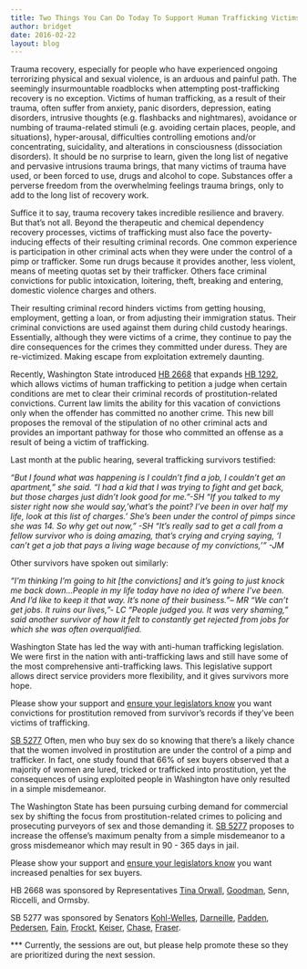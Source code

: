```yaml
---
title: Two Things You Can Do Today To Support Human Trafficking Victims&#x3a; HB 2668 &amp; SB 5277
author: bridget
date: 2016-02-22
layout: blog
---
```


Trauma recovery, especially for people who have experienced ongoing terrorizing physical and sexual violence, is an arduous and painful path.  The seemingly insurmountable roadblocks when attempting post-trafficking recovery is no exception.  Victims of human trafficking, as a result of their trauma, often suffer from anxiety, panic disorders, depression, eating disorders, intrusive thoughts (e.g. flashbacks and nightmares), avoidance or numbing of trauma-related stimuli (e.g. avoiding certain places, people, and situations), hyper-arousal, difficulties controlling emotions and/or concentrating, suicidality, and alterations in consciousness (dissociation disorders).  It should be no surprise to learn, given the long list of negative and pervasive intrusions trauma brings, that many victims of trauma have used, or been forced to use, drugs and alcohol to cope.  Substances offer a perverse freedom from the overwhelming feelings trauma brings, only to add to the long list of recovery work.

Suffice it to say, trauma recovery takes incredible resilience and bravery. But that’s not all.  Beyond the therapeutic and chemical dependency recovery processes, victims of trafficking must also face the poverty-inducing effects of their resulting criminal records.  One common experience is participation in other criminal acts when they were under the control of a pimp or trafficker.  Some run drugs because it provides another, less violent, means of meeting quotas set by their trafficker.  Others face criminal convictions for public intoxication, loitering, theft, breaking and entering, domestic violence charges and others.

Their resulting criminal record hinders victims from getting housing, employment, getting a loan, or from adjusting their immigration status.  Their criminal convictions are used against them during child custody hearings.  Essentially, although they were victims of a crime, they continue to pay the dire consequences for the crimes they committed under duress.  They are re-victimized.  Making escape from exploitation extremely daunting.

Recently, Washington State introduced [HB 2668](http://lawfilesext.leg.wa.gov/biennium/2015-16/Pdf/Bill%20Reports/House/2668%20HBR%20PS%2016.pdf) that expands [HB 1292](http://apps.leg.wa.gov/billinfo/summary.aspx?year=2013&bill=1292), which allows victims of human trafficking to petition a judge when certain conditions are met to clear their criminal records of prostitution-related convictions. Current law limits the ability for this vacation of convictions only when the offender has committed no another crime. This new bill proposes the removal of the stipulation of no other criminal acts and provides an important pathway for those who committed an offense as a result of being a victim of trafficking.

Last month at the public hearing, several trafficking survivors testified:

*“But I found what was happening is I couldn’t find a job, I couldn’t get an apartment,” she said. “I had a kid that I was trying to fight and get back, but those charges just didn’t look good for me.”-SH*
*“If you talked to my sister right now she would say,’what’s the point? I’ve been in over half my life, look at this list of charges.’ She’s been under the control of pimps since she was 14. So why get out now,” -SH*
*“It’s really sad to get a call from a fellow survivor who is doing amazing, that’s crying and crying saying, ‘I can’t get a job that pays a living wage because of my convictions,’” -JM*

Other survivors have spoken out similarly:

*“I’m thinking I’m going to hit [the convictions] and it’s going to just knock me back down…People in my life today have no idea of where I’ve been. And I’d like to keep it that way. It’s none of their business.”– MR*
*“We can’t get jobs. It ruins our lives,”- LC*
*“People judged you. It was very shaming,” said another survivor of how it felt to constantly get rejected from jobs for which she was often overqualified.*

Washington State has led the way with anti-human trafficking legislation.  We were first in the nation with anti-trafficking laws and still have some of the most comprehensive anti-trafficking laws. This legislative support allows direct service providers more flexibility, and it gives survivors more hope.

Please show your support and [ensure your legislators know](https://app.leg.wa.gov/pbc/) you want convictions for prostitution removed from survivor’s records if they’ve been victims of trafficking.

[SB 5277](http://apps.leg.wa.gov/billinfo/summary.aspx?bill=5277&year=2015)
Often, men who buy sex do so knowing that there’s a likely chance that the women involved in prostitution are under the control of a pimp and trafficker.  In fact, one study found that 66% of sex buyers observed that a majority of women are lured, tricked or trafficked into prostitution, yet the consequences of using exploited people in Washington have only resulted in a simple misdemeanor.

The Washington State has been pursuing curbing demand for commercial sex by shifting the focus from prostitution-related crimes to policing and prosecuting purveyors of sex and those demanding it.  [SB 5277](http://apps.leg.wa.gov/billinfo/summary.aspx?bill=5277&year=2015) proposes to increase the offense’s maximum penalty from a simple misdemeanor to a gross misdemeanor which may result in 90 - 365 days in jail.

Please show your support and [ensure your legislators know](https://app.leg.wa.gov/pbc/) you want increased penalties for  sex buyers.


HB 2668 was sponsored by Representatives [Tina Orwall](9http://housedemocrats.wa.gov/legislators/tina-orwall/), [Goodman](https://app.leg.wa.gov/pbc/memberEmail/45/1), Senn, Riccelli, and Ormsby.

SB 5277 was sponsored by Senators [Kohl-Welles](mailto:jeanne.kohl-welles@kingcounty.gov), [Darneille](https://app.leg.wa.gov/pbc/memberEmail/27/0), [Padden](https://app.leg.wa.gov/pbc/memberEmail/4/0), [Pedersen](https://app.leg.wa.gov/pbc/memberEmail/43/0), [Fain](https://app.leg.wa.gov/pbc/memberEmail/47/0), [Frockt](https://app.leg.wa.gov/pbc/memberEmail/46/0), [Keiser](https://app.leg.wa.gov/pbc/memberEmail/33/0), [Chase](https://app.leg.wa.gov/pbc/memberEmail/32/0), [Fraser](https://app.leg.wa.gov/pbc/memberEmail/22/0).

*** Currently, the sessions are out, but please help promote these so they are prioritized during the next session.